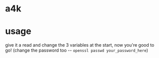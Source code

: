 # a4k

# usage
give it a read and change the 3 variables at the start, now you're good to go!
(change the password too -- `openssl passwd your_password_here`)
